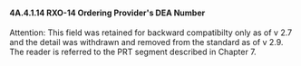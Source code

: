 #### 4A.4.1.14 RXO-14 Ordering Provider's DEA Number

Attention: This field was retained for backward compatibilty only as of v 2.7 and the detail was withdrawn and removed from the standard as of v 2.9. The reader is referred to the PRT segment described in Chapter 7.
